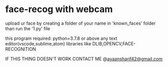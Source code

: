 # face-recog with webcam
 upload ur face  by creating a folder of your name in 'known_faces' folder
 than run the '1.py' file 
 
 
 
this program required:
python=3.7.8 or above
any text editor(vscode,sublime,atom)
libraries like DLIB,OPENCV,FACE-RECOGNITION


IF THIS THING DOESN'T WORK CONTACT ME @ayaansharif42@gmail.com
